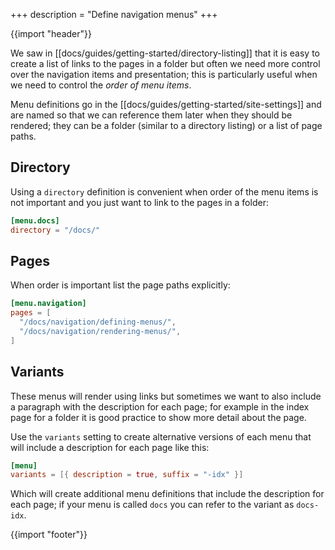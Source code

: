 +++
description = "Define navigation menus"
+++

{{import "header"}}

We saw in [[docs/guides/getting-started/directory-listing]] that it is easy to create a list of links to the pages in a folder but often we need more control over the navigation items and presentation; this is particularly useful when we need to control the *order of menu items*.

Menu definitions go in the [[docs/guides/getting-started/site-settings]] and are named so that we can reference them later when they should be rendered; they can be a folder (similar to a directory listing) or a list of page paths.

## Directory

Using a `directory` definition is convenient when order of the menu items is not important and you just want to link to the pages in a folder:

```toml
[menu.docs]
directory = "/docs/"
```

## Pages

When order is important list the page paths explicitly:

```toml
[menu.navigation]
pages = [
  "/docs/navigation/defining-menus/",
  "/docs/navigation/rendering-menus/",
]
```

## Variants

These menus will render using links but sometimes we want to also include a paragraph with the description for each page; for example in the index page for a folder it is good practice to show more detail about the page.

Use the `variants` setting to create alternative versions of each menu that will include a description for each page like this:

```toml
[menu]
variants = [{ description = true, suffix = "-idx" }]
```

Which will create additional menu definitions that include the description for each page; if your menu is called `docs` you can refer to the variant as `docs-idx`.

{{import "footer"}}
